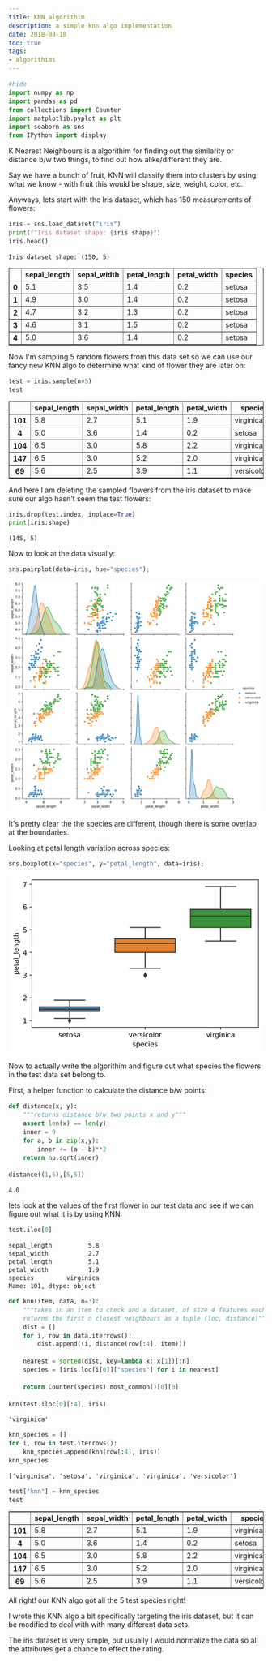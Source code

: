 ```yaml
---
title: KNN algorithim
description: a simple knn algo implementation
date: 2018-08-10
toc: true
tags:
- algorithims
---
```



```python
#hide
import numpy as np
import pandas as pd
from collections import Counter
import matplotlib.pyplot as plt
import seaborn as sns
from IPython import display
```

K Nearest Neighbours is a algorithim for finding out the similarity or distance b/w two things, to find out how alike/different they are. 

Say we have a bunch of fruit, KNN will classify them into clusters by using what we know - with fruit this would be shape, size, weight, color, etc.

Anyways, lets start with the Iris dataset, which has 150 measurements of flowers:


```python
iris = sns.load_dataset("iris")
print(f"Iris dataset shape: {iris.shape}")
iris.head()
```

    Iris dataset shape: (150, 5)





<div>
<style scoped>
    .dataframe tbody tr th:only-of-type {
        vertical-align: middle;
    }

    .dataframe tbody tr th {
        vertical-align: top;
    }

    .dataframe thead th {
        text-align: right;
    }
</style>
<table border="1" class="dataframe">
  <thead>
    <tr style="text-align: right;">
      <th></th>
      <th>sepal_length</th>
      <th>sepal_width</th>
      <th>petal_length</th>
      <th>petal_width</th>
      <th>species</th>
    </tr>
  </thead>
  <tbody>
    <tr>
      <th>0</th>
      <td>5.1</td>
      <td>3.5</td>
      <td>1.4</td>
      <td>0.2</td>
      <td>setosa</td>
    </tr>
    <tr>
      <th>1</th>
      <td>4.9</td>
      <td>3.0</td>
      <td>1.4</td>
      <td>0.2</td>
      <td>setosa</td>
    </tr>
    <tr>
      <th>2</th>
      <td>4.7</td>
      <td>3.2</td>
      <td>1.3</td>
      <td>0.2</td>
      <td>setosa</td>
    </tr>
    <tr>
      <th>3</th>
      <td>4.6</td>
      <td>3.1</td>
      <td>1.5</td>
      <td>0.2</td>
      <td>setosa</td>
    </tr>
    <tr>
      <th>4</th>
      <td>5.0</td>
      <td>3.6</td>
      <td>1.4</td>
      <td>0.2</td>
      <td>setosa</td>
    </tr>
  </tbody>
</table>
</div>



Now I'm sampling 5 random flowers from this data set so we can use our fancy new KNN algo to determine what kind of flower they are later on:


```python
test = iris.sample(n=5)
test
```




<div>
<style scoped>
    .dataframe tbody tr th:only-of-type {
        vertical-align: middle;
    }

    .dataframe tbody tr th {
        vertical-align: top;
    }

    .dataframe thead th {
        text-align: right;
    }
</style>
<table border="1" class="dataframe">
  <thead>
    <tr style="text-align: right;">
      <th></th>
      <th>sepal_length</th>
      <th>sepal_width</th>
      <th>petal_length</th>
      <th>petal_width</th>
      <th>species</th>
    </tr>
  </thead>
  <tbody>
    <tr>
      <th>101</th>
      <td>5.8</td>
      <td>2.7</td>
      <td>5.1</td>
      <td>1.9</td>
      <td>virginica</td>
    </tr>
    <tr>
      <th>4</th>
      <td>5.0</td>
      <td>3.6</td>
      <td>1.4</td>
      <td>0.2</td>
      <td>setosa</td>
    </tr>
    <tr>
      <th>104</th>
      <td>6.5</td>
      <td>3.0</td>
      <td>5.8</td>
      <td>2.2</td>
      <td>virginica</td>
    </tr>
    <tr>
      <th>147</th>
      <td>6.5</td>
      <td>3.0</td>
      <td>5.2</td>
      <td>2.0</td>
      <td>virginica</td>
    </tr>
    <tr>
      <th>69</th>
      <td>5.6</td>
      <td>2.5</td>
      <td>3.9</td>
      <td>1.1</td>
      <td>versicolor</td>
    </tr>
  </tbody>
</table>
</div>



And here I am deleting the sampled flowers from the iris dataset to make sure our algo hasn't seem the test flowers:


```python
iris.drop(test.index, inplace=True)
print(iris.shape)
```

    (145, 5)


Now to look at the data visually:


```python
sns.pairplot(data=iris, hue="species");
```


    
![svg](knn_files/knn_9_0.svg)
    


It's pretty clear the the species are different, though there is some overlap at the boundaries.

Looking at petal length variation across species:


```python
sns.boxplot(x="species", y="petal_length", data=iris);
```


    
![svg](knn_files/knn_11_0.svg)
    


Now to actually write the algorithim and figure out what species the flowers in the test data set belong to.

First, a helper function to calculate the distance b/w points:


```python
def distance(x, y):
    """returns distance b/w two points x and y"""
    assert len(x) == len(y)
    inner = 0
    for a, b in zip(x,y):
        inner += (a - b)**2
    return np.sqrt(inner)
    
distance((1,5),[5,5])
```




    4.0



lets look at the values of the first flower in our test data and see if we can figure out what it is by using KNN:


```python
test.iloc[0]
```




    sepal_length          5.8
    sepal_width           2.7
    petal_length          5.1
    petal_width           1.9
    species         virginica
    Name: 101, dtype: object




```python
def knn(item, data, n=3):
    """takes in an item to check and a dataset, of size 4 features each
    returns the first n closest neighbours as a tuple (loc, distance)"""
    dist = []
    for i, row in data.iterrows():
        dist.append((i, distance(row[:4], item)))
        
    nearest = sorted(dist, key=lambda x: x[1])[:n]
    species = [iris.loc[i[0]]["species"] for i in nearest]
    
    return Counter(species).most_common()[0][0]

knn(test.iloc[0][:4], iris)
```




    'virginica'




```python
knn_species = []
for i, row in test.iterrows():
    knn_species.append(knn(row[:4], iris))
knn_species
```




    ['virginica', 'setosa', 'virginica', 'virginica', 'versicolor']




```python
test["knn"] = knn_species
test
```




<div>
<style scoped>
    .dataframe tbody tr th:only-of-type {
        vertical-align: middle;
    }

    .dataframe tbody tr th {
        vertical-align: top;
    }

    .dataframe thead th {
        text-align: right;
    }
</style>
<table border="1" class="dataframe">
  <thead>
    <tr style="text-align: right;">
      <th></th>
      <th>sepal_length</th>
      <th>sepal_width</th>
      <th>petal_length</th>
      <th>petal_width</th>
      <th>species</th>
      <th>knn</th>
    </tr>
  </thead>
  <tbody>
    <tr>
      <th>101</th>
      <td>5.8</td>
      <td>2.7</td>
      <td>5.1</td>
      <td>1.9</td>
      <td>virginica</td>
      <td>virginica</td>
    </tr>
    <tr>
      <th>4</th>
      <td>5.0</td>
      <td>3.6</td>
      <td>1.4</td>
      <td>0.2</td>
      <td>setosa</td>
      <td>setosa</td>
    </tr>
    <tr>
      <th>104</th>
      <td>6.5</td>
      <td>3.0</td>
      <td>5.8</td>
      <td>2.2</td>
      <td>virginica</td>
      <td>virginica</td>
    </tr>
    <tr>
      <th>147</th>
      <td>6.5</td>
      <td>3.0</td>
      <td>5.2</td>
      <td>2.0</td>
      <td>virginica</td>
      <td>virginica</td>
    </tr>
    <tr>
      <th>69</th>
      <td>5.6</td>
      <td>2.5</td>
      <td>3.9</td>
      <td>1.1</td>
      <td>versicolor</td>
      <td>versicolor</td>
    </tr>
  </tbody>
</table>
</div>



All right! our KNN algo got all the 5 test species right!

I wrote this KNN algo a bit specifically targeting the iris dataset, but it can be modified to deal with with many different data sets.

The iris dataset is very simple, but usually I would normalize the data so all the attributes get a chance to effect the rating. 
